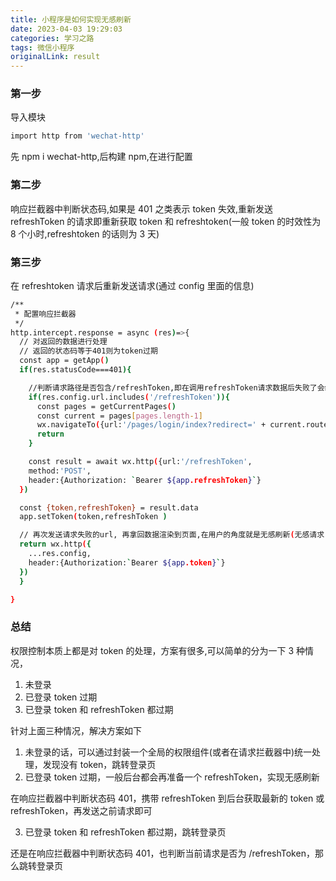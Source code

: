 ```yaml
---
title: 小程序是如何实现无感刷新
date: 2023-04-03 19:29:03
categories: 学习之路
tags: 微信小程序
originalLink: result
---
```


### 第一步

导入模块

```bash
import http from 'wechat-http'
```

先 npm i wechat-http,后构建 npm,在进行配置

### 第二步

响应拦截器中判断状态码,如果是 401 之类表示 token 失效,重新发送 refreshToken 的请求即重新获取 token 和 refreshtoken(一般 token 的时效性为 8 个小时,refreshtoken 的话则为 3 天)

### 第三步

在 refreshtoken 请求后重新发送请求(通过 config 里面的信息)

```bash
/**
 * 配置响应拦截器
 */
http.intercept.response = async (res)=>{
  // 对返回的数据进行处理
  // 返回的状态码等于401则为token过期
  const app = getApp()
  if(res.statusCode===401){

    //判断请求路径是否包含/refreshToken,即在调用refreshToken请求数据后失败了会继续进入响应拦截器中,状态码401,继续判断得到路径也包含了refreshToken,之后跳转到登录页
    if(res.config.url.includes('/refreshToken')){
      const pages = getCurrentPages()
      const current = pages[pages.length-1]
      wx.navigateTo({url:'/pages/login/index?redirect=' + current.route})
      return
    }

    const result = await wx.http({url:'/refreshToken',
    method:'POST',
    header:{Authorization: `Bearer ${app.refreshToken}`}
  })

  const {token,refreshToken} = result.data
  app.setToken(token,refreshToken )

  // 再次发送请求失败的url, 再拿回数据渲染到页面,在用户的角度就是无感刷新(无感请求)
  return wx.http({
    ...res.config,
    header:{Authorization:`Bearer ${app.token}`}
  })
  }

}

```

### 总结

权限控制本质上都是对 token 的处理，方案有很多,可以简单的分为一下 3 种情况，

1. 未登录
2. 已登录 token 过期
3. 已登录 token 和 refreshToken 都过期

针对上面三种情况，解决方案如下

1. 未登录的话，可以通过封装一个全局的权限组件(或者在请求拦截器中)统一处理，发现没有 token，跳转登录页
2. 已登录 token 过期，一般后台都会再准备一个 refreshToken，实现无感刷新

在响应拦截器中判断状态码 401，携带 refreshToken 到后台获取最新的 token 或 refreshToken，再发送之前请求即可

3. 已登录 token 和 refreshToken 都过期，跳转登录页

还是在响应拦截器中判断状态码 401，也判断当前请求是否为 /refreshToken，那么跳转登录页
